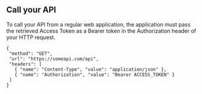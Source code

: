 ## Call your API

To call your API from a regular web application, the application must pass the retrieved Access Token as a Bearer token in the Authorization header of your HTTP request.


 ```har
{
  "method": "GET",
  "url": "https://someapi.com/api",
  "headers": [
    { "name": "Content-Type", "value": "application/json" },
    { "name": "Authorization", "value": "Bearer ACCESS_TOKEN" }
  ]
}
```
